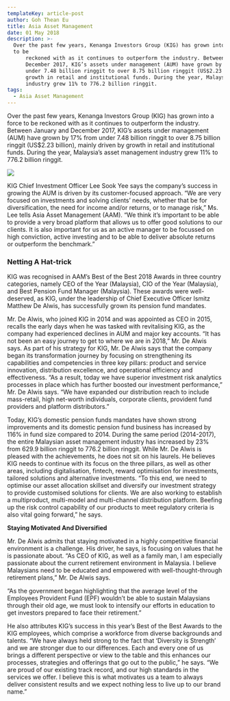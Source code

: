 ```yaml
---
templateKey: article-post
author: Goh Thean Eu
title: Asia Asset Management
date: 01 May 2018
description: >-
  Over the past few years, Kenanga Investors Group (KIG) has grown into a force
  to be
      reckoned with as it continues to outperform the industry. Between January and
      December 2017, KIG’s assets under management (AUM) have grown by 17% from
      under 7.48 billion ringgit to over 8.75 billion ringgit (US$2.23 billion), mainly driven by
      growth in retail and institutional funds. During the year, Malaysia’s asset management
      industry grew 11% to 776.2 billion ringgit.
tags:
  - Asia Asset Management
---
```

<p>Over the past few years, Kenanga Investors Group (KIG) has grown into a force to be
    reckoned with as it continues to outperform the industry. Between January and
    December 2017, KIG’s assets under management (AUM) have grown by 17% from
    under 7.48 billion ringgit to over 8.75 billion ringgit (US$2.23 billion), mainly driven by
    growth in retail and institutional funds. During the year, Malaysia’s asset management
    industry grew 11% to 776.2 billion ringgit.</p>

![](/img/2018-05-00-aam-kenanga-continues-to-deliver-returns-excellence.png)

<p>KIG Chief Investment Officer Lee Sook Yee says the company’s success in growing the
    AUM is driven by its customer-focused approach. “We are very focused on investments
    and solving clients’ needs, whether that be for diversification, the need for income and/or
    returns, or to manage risk,” Ms. Lee tells Asia Asset Management (AAM). “We think it’s
    important to be able to provide a very broad platform that allows us to offer good
    solutions to our clients. It is also important for us as an active manager to be focussed on high conviction, active investing and to be able to deliver absolute returns or outperform
    the benchmark.”</p>

<h3>Netting A Hat-trick</h3>

<p>KIG was recognised in AAM’s Best of the Best 2018 Awards in three country categories,
    namely CEO of the Year (Malaysia), CIO of the Year (Malaysia), and Best Pension Fund
    Manager (Malaysia). These awards were well-deserved, as KIG, under the leadership of
    Chief Executive Officer Ismitz Matthew De Alwis, has successfully grown its pension fund
    mandates.</p>

<p>Mr. De Alwis, who joined KIG in 2014 and was appointed as CEO in 2015, recalls the
    early days when he was tasked with revitalising KIG, as the company had experienced
    declines in AUM and major key accounts. “It has not been an easy journey to get to
    where we are in 2018,” Mr. De Alwis says. As part of his strategy for KIG, Mr. De Alwis
    says that the company began its transformation journey by focusing on strengthening its
    capabilities and competencies in three key pillars: product and service innovation,
    distribution excellence, and operational efficiency and effectiveness. “As a result, today
    we have superior investment risk analytics processes in place which has further boosted
    our investment performance,” Mr. De Alwis says. “We have expanded our distribution
    reach to include mass-retail, high net-worth individuals, corporate clients, provident fund
    providers and platform distributors.”
    </p>

<p>Today, KIG’s domestic pension funds mandates have shown strong improvements and
    its domestic pension fund business has increased by 116% in fund size compared to
    2014. During the same period (2014-2017), the entire Malaysian asset management
    industry has increased by 23% from 629.9 billion ringgit to 776.2 billion ringgit. While Mr.
    De Alwis is pleased with the achievements, he does not sit on his laurels. He believes
    KIG needs to continue with its focus on the three pillars, as well as other areas, including
    digitalisation, fintech, reward optimisation for investments, tailored solutions and
    alternative investments. “To this end, we need to optimise our asset allocation skillset
    and diversify our investment strategy to provide customised solutions for clients. We are
    also working to establish a multiproduct, multi-model and multi-channel distribution
    platform. Beefing up the risk control capability of our products to meet regulatory criteria
    is also vital going forward,” he says.</p>

**Staying Motivated And Diversified </h3>**

<p>Mr. De Alwis admits that staying motivated in a highly competitive financial environment
    is a challenge. His driver, he says, is focusing on values that he is passionate about. “As
    CEO of KIG, as well as a family man, I am especially passionate about the current
    retirement environment in Malaysia. I believe Malaysians need to be educated and
    empowered with well-thought-through retirement plans,” Mr. De Alwis says.</p>

<p>“As the government began highlighting that the average level of the Employees Provident
    Fund (EPF) wouldn’t be able to sustain Malaysians through their old age, we must look to
    intensify our efforts in education to get investors prepared to face their retirement.”
    </p>

<p>He also attributes KIG’s success in this year’s Best of the Best Awards to the KIG
    employees, which comprise a workforce from diverse backgrounds and talents. “We have
    always held strong to the fact that ‘Diversity is Strength’ and we are stronger due to our
    differences. Each and every one of us brings a different perspective or view to the table
    and this enhances our processes, strategies and offerings that go out to the public,” he
    says. “We are proud of our existing track record, and our high standards in the services
    we offer. I believe this is what motivates us a team to always deliver consistent results
    and we expect nothing less to live up to our brand name.”
    </p>